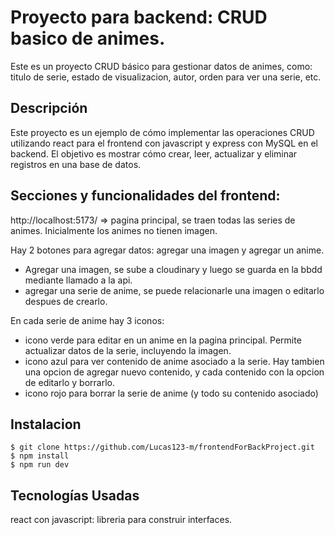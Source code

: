 # Proyecto para backend: CRUD basico de animes.

Este es un proyecto CRUD básico para gestionar datos de animes, como: titulo de serie, estado de visualizacion, autor, orden para ver una serie, etc.

## Descripción
Este proyecto es un ejemplo de cómo implementar las operaciones CRUD utilizando react para el frontend con javascript y express con MySQL en el backend. El objetivo es mostrar cómo crear, leer, actualizar y eliminar registros en una base de datos.

## Secciones y funcionalidades del frontend:

http://localhost:5173/ => pagina principal, se traen todas las series de animes.
Inicialmente los animes no tienen imagen.

Hay 2 botones para agregar datos: agregar una imagen y agregar un anime.
- Agregar una imagen, se sube a cloudinary y luego se guarda en la bbdd mediante llamado a la api. 
- agregar una serie de anime, se puede relacionarle una imagen o editarlo despues de crearlo.

En cada serie de anime hay 3 iconos:
- icono verde para editar en un anime en la pagina principal. Permite actualizar datos de la serie, incluyendo la imagen.
- icono azul para ver contenido de anime asociado a la serie. Hay tambien una opcion de agregar nuevo contenido, y cada contenido con la opcion de editarlo y borrarlo.
- icono rojo para borrar la serie de anime (y todo su contenido asociado)

## Instalacion

```
$ git clone https://github.com/Lucas123-m/frontendForBackProject.git
$ npm install
$ npm run dev
```

## Tecnologías Usadas
react con javascript: libreria para construir interfaces.

